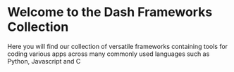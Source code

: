 # Welcome to the Dash Frameworks Collection
Here you will find our collection of versatile frameworks containing tools for coding various apps across many commonly used languages such as Python, Javascript and C
